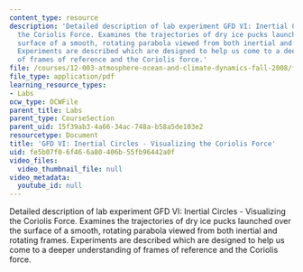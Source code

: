 ```yaml
---
content_type: resource
description: 'Detailed description of lab experiment GFD VI: Inertial Circles - Visualizing
  the Coriolis Force. Examines the trajectories of dry ice pucks launched over the
  surface of a smooth, rotating parabola viewed from both inertial and rotating frames.
  Experiments are described which are designed to help us come to a deeper understanding
  of frames of reference and the Coriolis force.'
file: /courses/12-003-atmosphere-ocean-and-climate-dynamics-fall-2008/fe5b07f06f466a80406b55fb96442a0f_inertial_circle.pdf
file_type: application/pdf
learning_resource_types:
- Labs
ocw_type: OCWFile
parent_title: Labs
parent_type: CourseSection
parent_uid: 15f39ab3-4a66-34ac-748a-b58a5de103e2
resourcetype: Document
title: 'GFD VI: Inertial Circles - Visualizing the Coriolis Force'
uid: fe5b07f0-6f46-6a80-406b-55fb96442a0f
video_files:
  video_thumbnail_file: null
video_metadata:
  youtube_id: null
---
```

Detailed description of lab experiment GFD VI: Inertial Circles - Visualizing the Coriolis Force. Examines the trajectories of dry ice pucks launched over the surface of a smooth, rotating parabola viewed from both inertial and rotating frames. Experiments are described which are designed to help us come to a deeper understanding of frames of reference and the Coriolis force.


